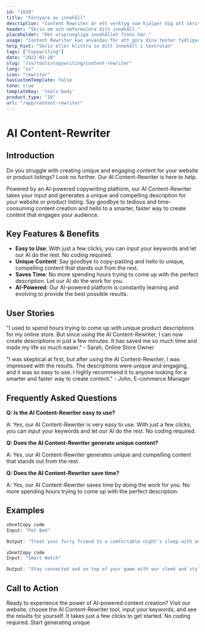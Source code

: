 ```yaml
---
id: "1020"
title: "Förnyare av innehåll"
description: "Content Rewriter är ett verktyg som hjälper dig att skriva om och parafrasera ditt innehåll. Det används ofta för att förbättra tydligheten i ditt skrivande eller för att göra ditt skrivande mer unikt. Content Rewriter kan också hjälpa dig att förbättra din SEO genom att skriva om ditt innehåll så att det innehåller dina målnyckelord."
header: "Skriv om och omformulera ditt innehåll."
placeholder: "Det ursprungliga innehållet finns här."
usage: "Content Rewriter kan användas för att göra dina texter tydligare eller mer unika, eller för att förbättra din SEO genom att skriva om ditt innehåll så att det innehåller dina målnyckelord."
help_hint: "Skriv eller klistra in ditt innehåll i textrutan"
tags: ["Copywriting"]
date: "2022-03-28"
slug: "/sv/tools/copywriting/content-rewriter"
lang: "sv"
icon: "rewriter"
hasCustomTemplate: false
tone: true
templateKey: 'tools-body'
product_type: "19"
url: "/app/content-rewriter"
---
```

# AI Content-Rewriter

## Introduction

Do you struggle with creating unique and engaging content for your website or product listings? Look no further. Our AI Content-Rewriter is here to help.

Powered by an AI-powered copywriting platform, our AI Content-Rewriter takes your input and generates a unique and compelling description for your website or product listing. Say goodbye to tedious and time-consuming content creation and hello to a smarter, faster way to create content that engages your audience.

## Key Features & Benefits

- **Easy to Use**: With just a few clicks, you can input your keywords and let our AI do the rest. No coding required.
- **Unique Content**: Say goodbye to copy-pasting and hello to unique, compelling content that stands out from the rest.
- **Saves Time**: No more spending hours trying to come up with the perfect description. Let our AI do the work for you.
- **AI-Powered**: Our AI-powered platform is constantly learning and evolving to provide the best possible results.

## User Stories

"I used to spend hours trying to come up with unique product descriptions for my online store. But since using the AI Content-Rewriter, I can now create descriptions in just a few minutes. It has saved me so much time and made my life so much easier." - Sarah, Online Store Owner

"I was skeptical at first, but after using the AI Content-Rewriter, I was impressed with the results. The descriptions were unique and engaging, and it was so easy to use. I highly recommend it to anyone looking for a smarter and faster way to create content." - John, E-commerce Manager

## Frequently Asked Questions

**Q: Is the AI Content-Rewriter easy to use?**

A: Yes, our AI Content-Rewriter is very easy to use. With just a few clicks, you can input your keywords and let our AI do the rest. No coding required.

**Q: Does the AI Content-Rewriter generate unique content?**

A: Yes, our AI Content-Rewriter generates unique and compelling content that stands out from the rest.

**Q: Does the AI Content-Rewriter save time?**

A: Yes, our AI Content-Rewriter saves time by doing the work for you. No more spending hours trying to come up with the perfect description.

## Examples

```javascript
vbnetCopy code
Input: "Pet Bed"

Output: "Treat your furry friend to a comfortable night's sleep with our plush Pet Bed. Made with high-quality materials, this bed provides the ultimate comfort and support for your pet. Perfect for cats and dogs of all sizes, the Pet Bed is available in a variety of colors to match your home decor."

```

```javascript
vbnetCopy code
Input: "Smart Watch"

Output: "Stay connected and on top of your game with our sleek and stylish Smart Watch. With advanced features like fitness tracking, phone notifications, and voice commands, this watch is the perfect accessory for a busy and active lifestyle. Available in a range of colors, the Smart Watch is a must-have for anyone who wants to stay connected and organized."

```

## Call to Action

Ready to experience the power of AI-powered content creation? Visit our website, choose the AI Content-Rewriter tool, input your keywords, and see the results for yourself. It takes just a few clicks to get started. No coding required. Start generating unique
